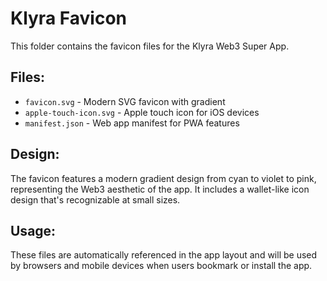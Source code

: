 # Klyra Favicon

This folder contains the favicon files for the Klyra Web3 Super App.

## Files:
- `favicon.svg` - Modern SVG favicon with gradient
- `apple-touch-icon.svg` - Apple touch icon for iOS devices  
- `manifest.json` - Web app manifest for PWA features

## Design:
The favicon features a modern gradient design from cyan to violet to pink, representing the Web3 aesthetic of the app. It includes a wallet-like icon design that's recognizable at small sizes.

## Usage:
These files are automatically referenced in the app layout and will be used by browsers and mobile devices when users bookmark or install the app.

